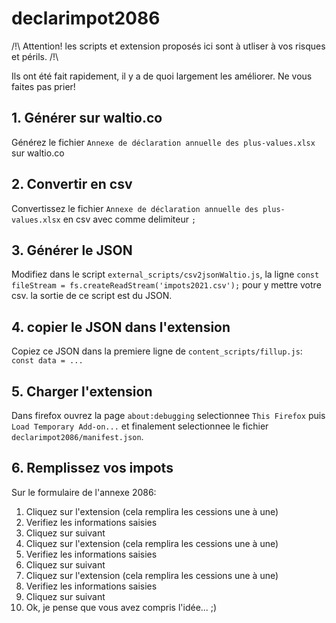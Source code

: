 # declarimpot2086

/!\ Attention! les scripts et extension proposés ici sont à utliser à vos risques et périls. /!\

Ils ont été fait rapidement, il y a de quoi largement les améliorer. Ne vous faites pas prier!

## 1. Générer sur waltio.co

Générez le fichier `Annexe de déclaration annuelle des plus-values.xlsx` sur waltio.co

## 2. Convertir en csv

Convertissez le fichier `Annexe de déclaration annuelle des plus-values.xlsx` en csv avec comme delimiteur `;`

## 3. Générer le JSON

Modifiez dans le script `external_scripts/csv2jsonWaltio.js`, la ligne `const fileStream = fs.createReadStream('impots2021.csv');` pour y mettre votre csv.
la sortie de ce script est du JSON.

## 4. copier le JSON dans l'extension

Copiez ce JSON dans la premiere ligne de `content_scripts/fillup.js`: `const data = ...`

## 5. Charger l'extension

Dans firefox ouvrez la page `about:debugging` selectionnee `This Firefox` puis `Load Temporary Add-on...` et finalement selectionnee le fichier `declarimpot2086/manifest.json`.

## 6. Remplissez vos impots

Sur le formulaire de l'annexe 2086:
1. Cliquez sur l'extension (cela remplira les cessions une à une)
2. Verifiez les informations saisies
3. Cliquez sur suivant
4. Cliquez sur l'extension (cela remplira les cessions une à une)
5. Verifiez les informations saisies
6. Cliquez sur suivant
7. Cliquez sur l'extension (cela remplira les cessions une à une)
8. Verifiez les informations saisies
9. Cliquez sur suivant
10. Ok, je pense que vous avez compris l'idée... ;)